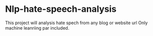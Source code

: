 # Nlp-hate-speech-analysis
This project will analysis hate spech from any blog or website url
Only machine leanriing par included.
